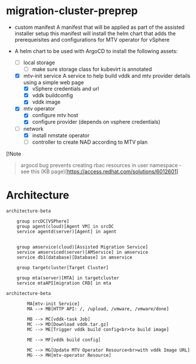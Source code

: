 # migration-cluster-preprep

- custom manifest
A manifest that will be applied as part of the assisted installer setup
this manifest will install the helm chart that adds the prerequeisites and configurations for MTV operator for vSphere 

- A helm chart to be used with ArgoCD to install the following assets:
  - [ ] local storage
    - [ ] make sure storage class for kubevirt is annotated
  - [x] mtv-init service
        A service to help build vddk and mtv provider details using a simple web page
    - [x] vSphere credentials and url 
    - [x] vddk buildconfig
    - [x] vddk image

  - [x] mtv operator
      - [x] configure mtv host
      - [x] configure provider (depends on vsphere credentials)
 
  - [ ] network
    - [x] install nmstate operator
    - [ ] controller to create NAD according to MTV plan  

[!Note
> argocd bug prevents creating rbac resources in user namespace - see this (KB page)[https://access.redhat.com/solutions/6012601]
> 

# Architecture

```mermaid
architecture-beta

    group srcDC[VSPhere]
    group agent(cloud)[Agent VM] in srcDC
    service agentd(server)[Agent] in agent
    

    group amservice(cloud)[Assisted Migration Service]
    service amserviced(server)[AMService] in amservice
    service db1(database)[Database] in amservice

    group targetcluster[Target Cluster]

    group mta(server)[MTA] in targetcluster
    service mtaAPI[migration CRD] in mta
```


```mermaid
architecture-beta

        MA[mtv-init Service] 
        MA --> MB[HTTP API: /, /upload, /vmware, /vmware/done]
        
        MB --> MC[vddk-task Job]
        MC --> MD[Download vddk.tar.gz]
        MC --> ME[Trigger vddk build config<br>to build image]

        ME --> MF[vddk build config]

        MC --> MG[Update MTV Operator Resource<br>with vddk Image URL]
        MG --> MH[mtv-operator Resource]
```

